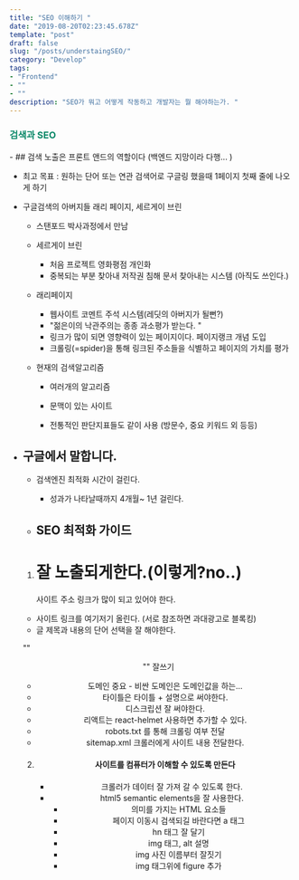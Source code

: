 ```yaml
---
title: "SEO 이해하기 "
date: "2019-08-20T02:23:45.678Z"
template: "post"
draft: false
slug: "/posts/understaingSEO/"
category: "Develop"
tags:
- "Frontend"
- ""
- ""
description: "SEO가 뭐고 어떻게 작동하고 개발자는 뭘 해야하는가. "
---
```

<h3 style="color:rgb(9, 136, 104)">검색과 SEO </h3>
- ## 검색 노출은 프론트 앤드의 역할이다 (백엔드 지망이라 다행... )

  - 최고 목표 : 원하는 단어 또는 연관 검색어로 구글링 했을때 1페이지 첫째 줄에 나오게 하기 

  - 구글검색의 아버지들 래리 페이지, 세르게이 브린

    - 스탠포드 박사과정에서 만남 

    - 세르게이 브린

      - 처음 프로젝트 영화평점 개인화
      - 중복되는 부분 찾아내 저작권 침해 문서 찾아내는 시스템 (아직도 쓰인다.)

    - 래리페이지 

      - 웹사이트 코멘트 주석 시스템(레딧의 아버지가 될뻔?)
      - "젊은이의 낙관주의는 종종 과소평가 받는다. "
      - 링크가 많이 되면 영향력이 있는 페이지이다. 페이지랭크 개념 도입  
      - 크롤링(=spider)을 통해 링크된 주소들을 식별하고 페이지의 가치를 평가 

    - 현재의 검색알고리즘

      - 여러개의 알고리즘

      - 문맥이 있는 사이트

      - 전통적인 판단지표들도 같이 사용 (방문수, 중요 키워드 외 등등)

        

- ## 구글에서 말합니다.  

  - 검색엔진 최적화 시간이 걸린다.

    - 성과가 나타날때까지 4개월~ 1년 걸린다.

  - ## SEO 최적화 가이드

  1. # 잘 노출되게한다.(이렇게?no..)

     사이트 주소 링크가 많이 되고 있어야 한다.
    - 사이트 링크를 여기저기 올린다. (서로 참조하면 과대광고로 블록킹)
    - 글 제목과 내용의 단어 선택을 잘 해야한다.

    ""<header>"" 잘쓰기
    - 도메인 중요 - 비싼 도메인은 도메인값을 하는...
    - 타이틀은  타이틀 + 설명으로 써야한다. 
    - 디스크립션 잘 써야한다. 
    - 리액트는 react-helmet 사용하면 추가할 수 있다. 
    - robots.txt 를 통해 크롤링 여부 전달
    - sitemap.xml 크롤러에게 사이트 내용 전달한다. 
    
  2. #### 사이트를 컴퓨터가 이해할 수 있도록 만든다

       - 크롤러가 데이터 잘 가져 갈 수 있도록 한다. 
     - html5 semantic elements을 잘 사용한다.
         - 의미를 가지는 HTML 요소들
         - 페이지 이동시 검색되길 바란다면 a 태그 
         - hn 태그 잘 달기
         - img 태그, alt 설명
         - img 사진 이름부터 잘짓기
         - img 태그위에 figure 추가